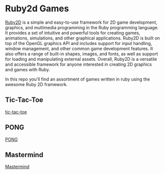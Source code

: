 # Ruby2d Games

[Ruby2D](https://www.ruby2d.com/) is a simple and easy-to-use framework for 2D game development, graphics, and multimedia programming in the Ruby programming language. It provides a set of intuitive and powerful tools for creating games, animations, simulations, and other graphical applications. Ruby2D is built on top of the OpenGL graphics API and includes support for input handling, window management, and other common game development features. It also offers a range of built-in shapes, images, and fonts, as well as support for loading and manipulating external assets. Overall, Ruby2D is a versatile and accessible framework for anyone interested in creating 2D graphics and games with Ruby.

In this repo you'll find an assortment of games written in ruby using the awesome Ruby 2D framework.

## Tic-Tac-Toe

[tic-tac-toe](tic-tac-toe/lib/img/tic_tac_toe.gif)

## PONG 

[PONG](pong/lib/img/pong.gif)

## Mastermind

[Mastermind](mastermind/lib/img/mastermind.gif)
